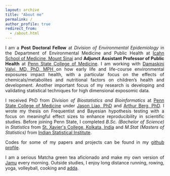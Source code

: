 ```yaml
---
layout: archive
title: "About me"
permalink: /
author_profile: true
redirect_from: 
  - /about.html
---
```


<span style="text-align: justify"> 

I am a **Post Doctoral Fellow** at _Division of Environmental Epidemiology_ in the Department of Environmental Medicine and Public Health at <span style = "color:blue">[Icahn School of Medicine, Mount Sinai](https://icahn.mssm.edu/about/departments/environmental-public-health)</span> and **Adjunct Assistant Professor of Public Health** at <span style ="color:blue">[Penn State College of Medicine](https://med.psu.edu/phs)</span>. I am working with <span style ="color:blue">[Damaskini Valvi, MD, PhD, MPH ](https://www.mountsinai.org/profiles/valvi-damaskini)</span> on how early life and life-course environmental exposures impact health, with a particular focus on the effects of chemicals/metabolites and nutritional factors on children’s health and development. Another important focus of my research is developing and validating statistical techniques for high dimensional exposomic data.

I received PhD from _Division of Biostatistics and Bioinformatics_ at <span style ="color:blue">[Penn State College of Medicine](https://med.psu.edu/)</span> under <span style ="color:blue">[Jason Liao, PhD](https://sites.google.com/site/jiangangliao/)</span> and <span style ="color:blue">[Arthur Berg, PhD](http://www.personal.psu.edu/asb17/Homepage/Welcome.html)</span>. I wrote my thesis on Frequentist and Bayesian hypothesis testing with a focus on meaningful effect sizes to enhance reproducibility in scientific studies. <span style="text-align: justify"> Before joining Penn State, I completed _B.Sc. (Bachelor of Science)_ in _Statistics_ from <span style ="color:blue">[St. Xavier's College, Kolkata, India](http://www.sxccal.edu/)</span> and _M.Stat (Masters of Statistics)_ from <span style ="color:blue">[Indian Statistical Institute](https://www.isical.ac.in/)</span>.</span>

Codes for some of my papers and projects can be found in my <span style ="color:blue">[github profile](https://github.com/vishalmidya)</span>.

<span style="text-align: justify">I am a serious Matcha green tea aficionado and make my own version of <span style ="color:blue">[Jamu](https://en.wikipedia.org/wiki/Jamu)</span> every morning. Outside studies, I enjoy long distance running, rowing, yoga, volleyball, cooking and <span style ="color:blue">[adda](https://en.wikipedia.org/wiki/Adda_(South_Asian)</span>).</span>
